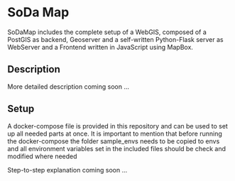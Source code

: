 # SoDa Map

SoDaMap includes the complete setup of a WebGIS, composed of a PostGIS as backend, Geoserver and a self-written
Python-Flask server as WebServer and a Frontend written in JavaScript using MapBox.

## Description

More detailed description coming soon ...

## Setup

A docker-compose file is provided in this repository and can be used to set up all needed parts at once.
It is important to mention that before running the docker-compose the folder sample_envs needs to be copied to envs and
all environment variables set in the included files should be check and modified where needed

Step-to-step explanation coming soon ...
